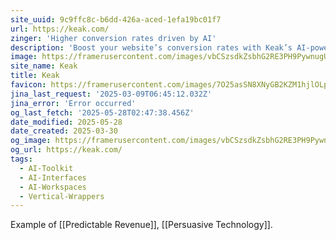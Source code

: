 ```yaml
---
site_uuid: 9c9ffc8c-b6dd-426a-aced-1efa19bc01f7
url: https://keak.com/
zinger: 'Higher conversion rates driven by AI'
description: 'Boost your website’s conversion rates with Keak’s AI-powered A/B testing tool. Generate variations, track performance, and achieve statistically significant results. Easy integration and advanced analytics included. Start optimizing today!'
image: https://framerusercontent.com/images/vbCSzsdkZsbhG2RE3PH9PywnugU.png
site_name: Keak
title: Keak
favicon: https://framerusercontent.com/images/7O25asSN8XNyGB2KZM1hjlOLpBU.png
jina_last_request: '2025-03-09T06:45:12.032Z'
jina_error: 'Error occurred'
og_last_fetch: '2025-05-28T02:47:38.456Z'
date_modified: 2025-05-28
date_created: 2025-03-30
og_image: https://framerusercontent.com/images/vbCSzsdkZsbhG2RE3PH9PywnugU.png
og_url: https://keak.com/
tags:
  - AI-Toolkit
  - AI-Interfaces
  - AI-Workspaces
  - Vertical-Wrappers
---
```


Example of [[Predictable Revenue]], [[Persuasive Technology]].
